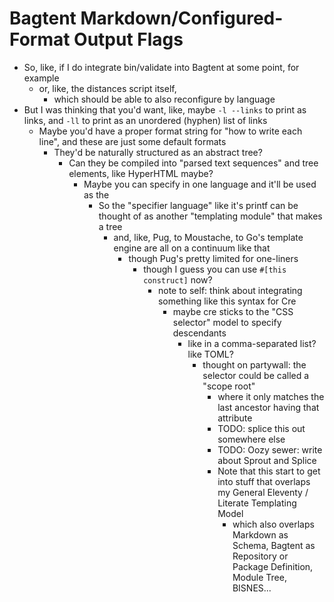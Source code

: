 # Bagtent Markdown/Configured-Format Output Flags

- So, like, if I do integrate bin/validate into Bagtent at some point, for example
  - or, like, the distances script itself,
    - which should be able to also reconfigure by language
- But I was thinking that you'd want, like, maybe `-l --links` to print as links, and `-ll` to print as an unordered (hyphen) list of links
  - Maybe you'd have a proper format string for "how to write each line", and these are just some default formats
    - They'd be naturally structured as an abstract tree?
      - Can they be compiled into "parsed text sequences" and tree elements, like HyperHTML maybe?
        - Maybe you can specify in one language and it'll be used as the
          - So the "specifier language" like it's printf can be thought of as another "templating module" that makes a tree
            - and, like, Pug, to Moustache, to Go's template engine are all on a continuum like that
              - though Pug's pretty limited for one-liners
                - though I guess you can use `#[this construct]` now?
                  - note to self: think about integrating something like this syntax for Cre
                    - maybe cre sticks to the "CSS selector" model to specify descendants
                      - like in a comma-separated list? like TOML?
                        - thought on partywall: the selector could be called a "scope root"
                          - where it only matches the last ancestor having that attribute
                          - TODO: splice this out somewhere else
                          - TODO: Oozy sewer: write about Sprout and Splice
                          - Note that this start to get into stuff that overlaps my General Eleventy / Literate Templating Model
                            - which also overlaps Markdown as Schema, Bagtent as Repository or Package Definition, Module Tree, BISNES...
